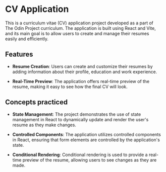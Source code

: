 # CV Application

This is a curriculum vitae (CV) application project developed as a part of The Odin Project curriculum. The application is built using React and Vite, and its main goal is to allow users to create and manage their resumes easily and efficiently.

## Features

- **Resume Creation**: Users can create and customize their resumes by adding information about their profile, education and work experience.

- **Real-Time Preview**: The application offers real-time preview of the resume, making it easy to see how the final CV will look.

## Concepts practiced

- **State Management**: The project demonstrates the use of state management in React to dynamically update and render the user's resume as they make changes.

- **Controlled Components**: The application utilizes controlled components in React, ensuring that form elements are controlled by the application's state.

- **Conditional Rendering**: Conditional rendering is used to provide a real-time preview of the resume, allowing users to see changes as they are made.

